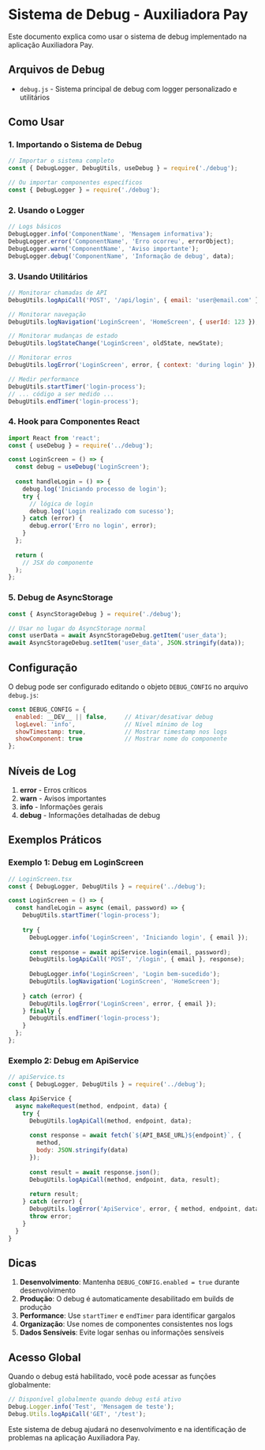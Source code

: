 # Sistema de Debug - Auxiliadora Pay

Este documento explica como usar o sistema de debug implementado na aplicação Auxiliadora Pay.

## Arquivos de Debug

- `debug.js` - Sistema principal de debug com logger personalizado e utilitários

## Como Usar

### 1. Importando o Sistema de Debug

```javascript
// Importar o sistema completo
const { DebugLogger, DebugUtils, useDebug } = require('./debug');

// Ou importar componentes específicos
const { DebugLogger } = require('./debug');
```

### 2. Usando o Logger

```javascript
// Logs básicos
DebugLogger.info('ComponentName', 'Mensagem informativa');
DebugLogger.error('ComponentName', 'Erro ocorreu', errorObject);
DebugLogger.warn('ComponentName', 'Aviso importante');
DebugLogger.debug('ComponentName', 'Informação de debug', data);
```

### 3. Usando Utilitários

```javascript
// Monitorar chamadas de API
DebugUtils.logApiCall('POST', '/api/login', { email: 'user@email.com' });

// Monitorar navegação
DebugUtils.logNavigation('LoginScreen', 'HomeScreen', { userId: 123 });

// Monitorar mudanças de estado
DebugUtils.logStateChange('LoginScreen', oldState, newState);

// Monitorar erros
DebugUtils.logError('LoginScreen', error, { context: 'during login' });

// Medir performance
DebugUtils.startTimer('login-process');
// ... código a ser medido ...
DebugUtils.endTimer('login-process');
```

### 4. Hook para Componentes React

```javascript
import React from 'react';
const { useDebug } = require('../debug');

const LoginScreen = () => {
  const debug = useDebug('LoginScreen');
  
  const handleLogin = () => {
    debug.log('Iniciando processo de login');
    try {
      // lógica de login
      debug.log('Login realizado com sucesso');
    } catch (error) {
      debug.error('Erro no login', error);
    }
  };
  
  return (
    // JSX do componente
  );
};
```

### 5. Debug de AsyncStorage

```javascript
const { AsyncStorageDebug } = require('./debug');

// Usar no lugar do AsyncStorage normal
const userData = await AsyncStorageDebug.getItem('user_data');
await AsyncStorageDebug.setItem('user_data', JSON.stringify(data));
```

## Configuração

O debug pode ser configurado editando o objeto `DEBUG_CONFIG` no arquivo `debug.js`:

```javascript
const DEBUG_CONFIG = {
  enabled: __DEV__ || false,     // Ativar/desativar debug
  logLevel: 'info',              // Nível mínimo de log
  showTimestamp: true,           // Mostrar timestamp nos logs
  showComponent: true            // Mostrar nome do componente
};
```

## Níveis de Log

1. **error** - Erros críticos
2. **warn** - Avisos importantes
3. **info** - Informações gerais
4. **debug** - Informações detalhadas de debug

## Exemplos Práticos

### Exemplo 1: Debug em LoginScreen

```javascript
// LoginScreen.tsx
const { DebugLogger, DebugUtils } = require('../debug');

const LoginScreen = () => {
  const handleLogin = async (email, password) => {
    DebugUtils.startTimer('login-process');
    
    try {
      DebugLogger.info('LoginScreen', 'Iniciando login', { email });
      
      const response = await apiService.login(email, password);
      DebugUtils.logApiCall('POST', '/login', { email }, response);
      
      DebugLogger.info('LoginScreen', 'Login bem-sucedido');
      DebugUtils.logNavigation('LoginScreen', 'HomeScreen');
      
    } catch (error) {
      DebugUtils.logError('LoginScreen', error, { email });
    } finally {
      DebugUtils.endTimer('login-process');
    }
  };
};
```

### Exemplo 2: Debug em ApiService

```javascript
// apiService.ts
const { DebugLogger, DebugUtils } = require('../debug');

class ApiService {
  async makeRequest(method, endpoint, data) {
    try {
      DebugUtils.logApiCall(method, endpoint, data);
      
      const response = await fetch(`${API_BASE_URL}${endpoint}`, {
        method,
        body: JSON.stringify(data)
      });
      
      const result = await response.json();
      DebugUtils.logApiCall(method, endpoint, data, result);
      
      return result;
    } catch (error) {
      DebugUtils.logError('ApiService', error, { method, endpoint, data });
      throw error;
    }
  }
}
```

## Dicas

1. **Desenvolvimento**: Mantenha `DEBUG_CONFIG.enabled = true` durante desenvolvimento
2. **Produção**: O debug é automaticamente desabilitado em builds de produção
3. **Performance**: Use `startTimer` e `endTimer` para identificar gargalos
4. **Organização**: Use nomes de componentes consistentes nos logs
5. **Dados Sensíveis**: Evite logar senhas ou informações sensíveis

## Acesso Global

Quando o debug está habilitado, você pode acessar as funções globalmente:

```javascript
// Disponível globalmente quando debug está ativo
Debug.Logger.info('Test', 'Mensagem de teste');
Debug.Utils.logApiCall('GET', '/test');
```

Este sistema de debug ajudará no desenvolvimento e na identificação de problemas na aplicação Auxiliadora Pay.